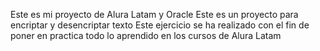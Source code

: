 Este es mi proyecto de Alura Latam y Oracle
Este es un proyecto para encriptar y desencriptar texto 
Este ejercicio se ha realizado con el fin de poner en practica todo lo aprendido en los cursos de Alura Latam
